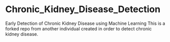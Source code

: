 # Chronic_Kidney_Disease_Detection
Early Detection of Chronic Kidney Disease using Machine Learning
This is a forked repo from another individual created in order to detect chronic kidney disease.
